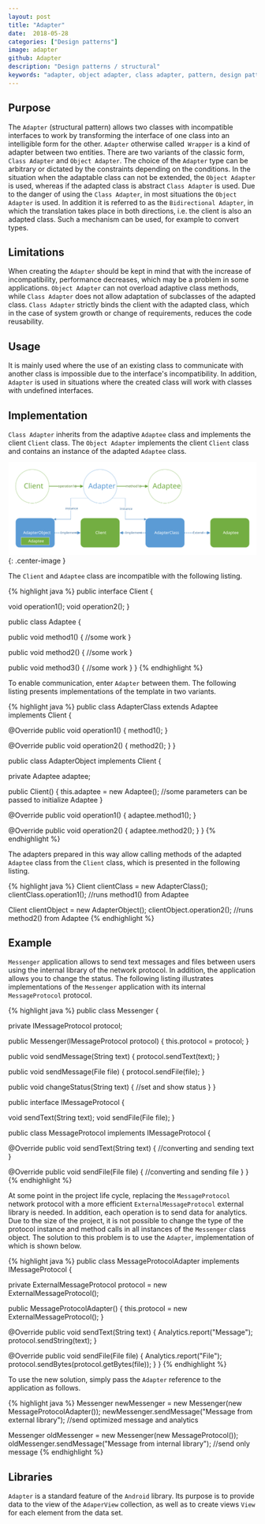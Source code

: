 ```yaml
---
layout: post
title: "Adapter"
date:  2018-05-28
categories: ["Design patterns"]
image: adapter
github: Adapter
description: "Design patterns / structural"
keywords: "adapter, object adapter, class adapter, pattern, design pattern, design patterns, structural pattern, android, java, programming"
---
```


## Purpose
The `Adapter` (structural pattern) allows two classes with incompatible interfaces to work by transforming the interface of one class into an intelligible form for the other. `Adapter` otherwise called` Wrapper` is a kind of adapter between two entities. There are two variants of the classic form, `Class Adapter` and `Object Adapter`. The choice of the `Adapter` type can be arbitrary or dictated by the constraints depending on the conditions. In the situation when the adaptable class can not be extended, the `Object Adapter` is used, whereas if the adapted class is abstract `Class Adapter` is used. Due to the danger of using the `Class Adapter`, in most situations the `Object Adapter` is used. In addition it is referred to as the `Bidirectional Adapter`, in which the translation takes place in both directions, i.e. the client is also an adapted class. Such a mechanism can be used, for example to convert types.

## Limitations
When creating the `Adapter` should be kept in mind that with the increase of incompatibility, performance decreases, which may be a problem in some applications.
`Object Adapter` can not overload adaptive class methods, while `Class Adapter` does not allow adaptation of subclasses of the adapted class. `Class Adapter` strictly binds the client with the adapted class, which in the case of system growth or change of requirements, reduces the code reusability.

## Usage
It is mainly used where the use of an existing class to communicate with another class is impossible due to the interface's incompatibility. In addition, `Adapter` is used in situations where the created class will work with classes with undefined interfaces.

## Implementation
`Class Adapter` inherits from the adaptive `Adaptee` class and implements the client `Client` class. The `Object Adapter` implements the client `Client` class and contains an instance of the adapted `Adaptee` class.

![Adapter diagram](/assets/img/diagrams/adapter.svg){: .center-image }

The `Client` and `Adaptee` class are incompatible with the following listing.

{% highlight java %}
public interface Client {

  void operation1();
  void operation2();
}

public class Adaptee {

  public void method1() {
    //some work
  }

  public void method2() {
    //some work
  }

  public void method3() {
    //some work
  }
}
{% endhighlight %}

To enable communication, enter `Adapter` between them. The following listing presents implementations of the template in two variants.

{% highlight java %}
public class AdapterClass extends Adaptee implements Client {

  @Override
  public void operation1() {
    method1();
  }

  @Override
  public void operation2() {
    method2();
  }
}

public class AdapterObject implements Client {

  private Adaptee adaptee;

  public Client() {
    this.adaptee = new Adaptee();
    //some parameters can be passed to initialize Adaptee
  }

  @Override
  public void operation1() {
    adaptee.method1();
  }

  @Override
  public void operation2() {
    adaptee.method2();
  }
}
{% endhighlight %}

The adapters prepared in this way allow calling methods of the adapted `Adaptee` class from the `Client` class, which is presented in the following listing.

{% highlight java %}
Client clientClass = new AdapterClass();
clientClass.operation1(); //runs method1() from Adaptee

Client clientObject = new AdapterObject();
clientObject.operation2(); //runs method2() from Adaptee
{% endhighlight %}

## Example
`Messenger` application allows to send text messages and files between users using the internal library of the network protocol. In addition, the application allows you to change the status. The following listing illustrates implementations of the `Messenger` application with its internal `MessageProtocol` protocol.

{% highlight java %}
public class Messenger {

  private IMessageProtocol protocol;

  public Messenger(IMessageProtocol protocol) {
    this.protocol = protocol;
  }

  public void sendMessage(String text) {
    protocol.sendText(text);
  }

  public void sendMessage(File file) {
    protocol.sendFile(file);
  }

  public void changeStatus(String text) {
    //set and show status
  }
}

public interface IMessageProtocol {

  void sendText(String text);
  void sendFile(File file);
}

public class MessageProtocol implements IMessageProtocol {

  @Override
  public void sendText(String text) {
    //converting and sending text
  }

  @Override
  public void sendFile(File file) {
    //converting and sending file
  }
}
{% endhighlight %}

At some point in the project life cycle, replacing the `MessageProtocol` network protocol with a more efficient `ExternalMessageProtocol` external library is needed. In addition, each operation is to send data for analytics. Due to the size of the project, it is not possible to change the type of the protocol instance and method calls in all instances of the `Messenger` class object. The solution to this problem is to use the `Adapter`, implementation of which is shown below.

{% highlight java %}
public class MessageProtocolAdapter implements IMessageProtocol {

  private ExternalMessageProtocol protocol = new ExternalMessageProtocol();

  public MessageProtocolAdapter() {
    this.protocol = new ExternalMessageProtocol();
  }

  @Override
  public void sendText(String text) {
    Analytics.report("Message");
    protocol.sendString(text);
  }

  @Override
  public void sendFile(File file) {
    Analytics.report("File");
    protocol.sendBytes(protocol.getBytes(file));
  }
}
{% endhighlight %}

To use the new solution, simply pass the `Adapter` reference to the application as follows.

{% highlight java %}
Messenger newMessenger = new Messenger(new MessageProtocolAdapter());
newMessenger.sendMessage("Message from external library"); //send optimized message and analytics

Messenger oldMessenger = new Messenger(new MessageProtocol());
oldMessenger.sendMessage("Message from internal library"); //send only message
{% endhighlight %}

## Libraries
`Adapter` is a standard feature of the `Android` library. Its purpose is to provide data to the view of the `AdaperView` collection, as well as to create views `View` for each element from the data set.
